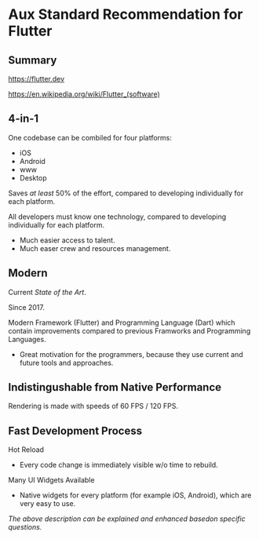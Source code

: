 # Aux Standard Recommendation for Flutter

## Summary

https://flutter.dev

https://en.wikipedia.org/wiki/Flutter_(software)

## 4-in-1

One codebase can be combiled for four platforms:

* iOS
* Android
* www
* Desktop

Saves _at least_ 50% of the effort, compared to developing individually for each platform.

All developers must know one technology, compared to developing individually for each platform.

* Much easier access to talent.
* Much easer crew and resources management.

## Modern

Current _State of the Art_.

Since 2017.

Modern Framework (Flutter) and Programming Language (Dart) which contain improvements compared to previous Framworks and Programming Languages.

* Great motivation for the programmers, because they use current and future tools and approaches.

## Indistingushable from Native Performance

Rendering is made with speeds of 60 FPS / 120 FPS.

## Fast Development Process 

Hot Reload

* Every code change is immediately visible w/o time to rebuild.

Many UI Widgets Available

* Native widgets for every platform (for example iOS, Android), which are very easy to use.



_The above description can be explained and enhanced basedon specific questions._
